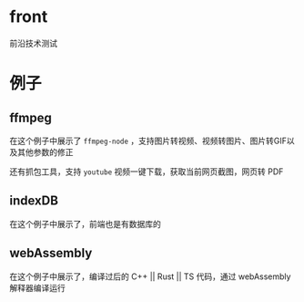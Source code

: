# front

前沿技术测试

# 例子

## ffmpeg

在这个例子中展示了 `ffmpeg-node` ，支持图片转视频、视频转图片、图片转GIF以及其他参数的修正

还有抓包工具，支持 `youtube` 视频一键下载，获取当前网页截图，网页转 PDF

## indexDB

在这个例子中展示了，前端也是有数据库的

## webAssembly

在这个例子中展示了，编译过后的 C++ || Rust || TS 代码，通过 webAssembly 解释器编译运行
